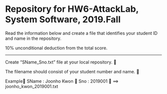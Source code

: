 # Repository for HW6-AttackLab, System Software, 2019.Fall

Read the information below and create a file that identifies your student ID and name in the repository. 

10% unconditional deduction from the total score.

-------------------------------------------------------------
Create “SName_Sno.txt” file at your local repository.  

The filename should consist of your student number and name.  

Example SName : Joonho Kwon  Sno : 2019001  ==> joonho_kwon_2019001.txt

